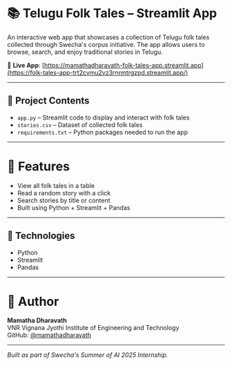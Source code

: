 # 📚 Telugu Folk Tales – Streamlit App

An interactive web app that showcases a collection of Telugu folk tales collected through Swecha's corpus initiative. The app allows users to browse, search, and enjoy traditional stories in Telugu.

🔗 **Live App**: [https://mamathadharavath-folk-tales-app.streamlit.app](https://folk-tales-app-trt2cvmu2vz3rnrmtrgzpd.streamlit.app/)

---

## 📂 Project Contents

- `app.py` – Streamlit code to display and interact with folk tales  
- `stories.csv` – Dataset of collected folk tales  
- `requirements.txt` – Python packages needed to run the app  

---

# 🚀 Features

- View all folk tales in a table  
- Read a random story with a click  
- Search stories by title or content  
- Built using Python + Streamlit + Pandas  

---

## 🧠 Technologies

- Python  
- Streamlit  
- Pandas  

---

# 👤 Author

**Mamatha Dharavath**  
VNR Vignana Jyothi Institute of Engineering and Technology  
GitHub: [@mamathadharavath](https://github.com/mamathadharavath)

---

*Built as part of Swecha's Summer of AI 2025 Internship.*
